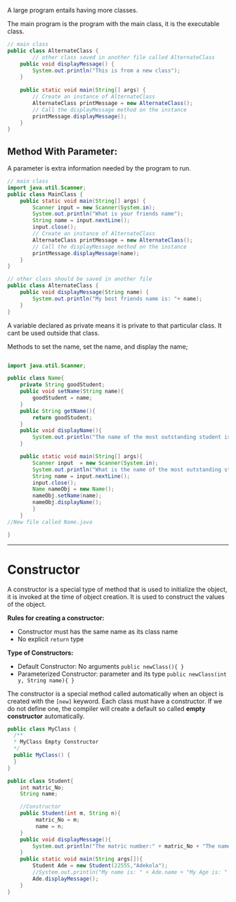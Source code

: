 A large program entails having more classes. 

The main program is the program with the main class, it is the executable class. 

```java
// main class
public class AlternateClass {
		// other class saved in another file called AlternateClass
    public void displayMessage() {
        System.out.println("This is from a new class");
    }
    
    public static void main(String[] args) {
        // Create an instance of AlternateClass
        AlternateClass printMessage = new AlternateClass();
        // Call the displayMessage method on the instance
        printMessage.displayMessage();
    }
}

```

## Method With Parameter:
A parameter is extra information needed by the program to run. 
```java
// main class
import java.util.Scanner;
public class MainClass {
    public static void main(String[] args) {
		Scanner input = new Scanner(System.in);
		System.out.println("What is your friends name");
		String name = input.nextLine();
		input.close();
        // Create an instance of AlternateClass
        AlternateClass printMessage = new AlternateClass();
        // Call the displayMessage method on the instance
        printMessage.displayMessage(name);
    }
}

// other class should be saved in another file
public class AlternateClass {
    public void displayMessage(String name) {
        System.out.println("My best friends name is: "+ name);
    }
}

```

A variable declared as private means it is private to that particular class. It cant be used outside that class. 


Methods to set the name, set the name,  and display the name;

```Java

import java.util.Scanner;

public class Name{
	private String goodStudent;
	public void setName(String name){
		goodStudent = name;
	}
	public String getName(){
		return goodStudent;
	}
	public void displayName(){
		System.out.println("The name of the most outstanding student is: %s",getName());	
	}	

	public static void main(String[] args){
	    Scanner input  = new Scanner(System.in);
	    System.out.println("What is the name of the most outstanding studetn");
	    String name = input.nextLine();
	    input.close();
	    Name nameObj = new Name();
	    nameObj.setName(name);
	    nameObj.displayName();
		}
	}
//New file called Name.java

}
```


---

# Constructor
A constructor is a special type of method that is used to initialize the object, it is invoked at the time of object creation. It is used to construct the values of the object. 

**Rules for creating a constructor:**
- Constructor must has the same name as its class name
- No explicit `return` type

**Type of Constructors:**
- Default Constructor: No arguments `public newClass(){ }`
- Parameterized Constructor:  parameter and its type `public newClass(int y, String name){ }`

The constructor is a special method called automatically when an object is created with the `[new]` keyword.  Each class must have a constructor. If we do not define one, the compiler will create a default so called **empty constructor** automatically.

```java 
public class MyClass {
  /**
  * MyClass Empty Constructor
  */
  public MyClass() {
  }
}
```

```Java
public class Student{
	int matric_No;
	String name;

	//Constructor
	public Student(int m, String n){
		 matric_No = m;
		 name = n;	
	}
	public void displayMessage(){
		System.out.println("The matric number:" + matric_No + "The name: " + name);	
	}
	public static void main(String args[]){
		Student Ade = new Student(22555,"Adekola");
		//System.out.println("My name is: " + Ade.name + "My Age is: " + Ade.Matric_no);
		Ade.displayMessage();
	}
}
```